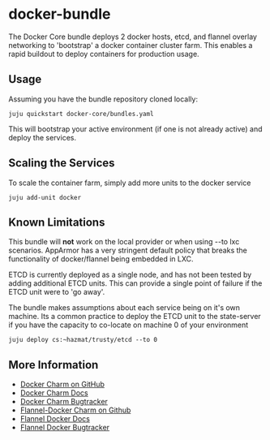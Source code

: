 # docker-bundle

The Docker Core bundle deploys 2 docker hosts, etcd, and flannel overlay
networking to 'bootstrap' a docker container cluster farm. This enables
a rapid buildout to deploy containers for production usage.


## Usage

Assuming you have the bundle repository cloned locally:

    juju quickstart docker-core/bundles.yaml

This will bootstrap your active environment (if one is not already active) and
deploy the services.


## Scaling the Services

To scale the container farm, simply add more units to the docker service

    juju add-unit docker


## Known Limitations

This bundle will **not** work on the local provider or when using --to lxc
scenarios. AppArmor has a very stringent default policy that breaks the
functionality of docker/flannel being embedded in LXC.

ETCD is currently deployed as a single node, and has not been tested
by adding additional ETCD units. This can provide a single point of failure if
the ETCD unit were to 'go away'.

The bundle makes assumptions about each service being on it's own machine. Its
a common practice to deploy the ETCD unit to the state-server if you have the
capacity to co-locate on machine 0 of your environment

    juju deploy cs:~hazmat/trusty/etcd --to 0



## More Information

- [Docker Charm on GitHub](https://github.com/chuckbutler/docker-charm)
- [Docker Charm Docs](http://chuckbutler.github.io/docker-charm/)
- [Docker Charm Bugtracker](https://github.com/chuckbutler/docker-charm/issues)
- [Flannel-Docker Charm on Github](https://github.com/chuckbutler/flannel-docker-charm)
- [Flannel Docker Docs](http://chuckbutler.github.io/flannel-docker-charm/)
- [Flannel Docker Bugtracker](https://github.com/chuckbutler/flannel-docker-charm/issues)
